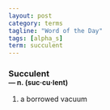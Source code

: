 ```yaml
---
layout: post
category: terms
tagline: "Word of the Day"
tags: [alpha_s]
term: succulent
---
```


<h3>Succulent<br/> <small>&mdash; n. (suc<span>&middot;</span>cu<span>&middot;</span>lent)</small></h3>
<p><ol>
<li>a borrowed vacuum</li>
</ol></p>
